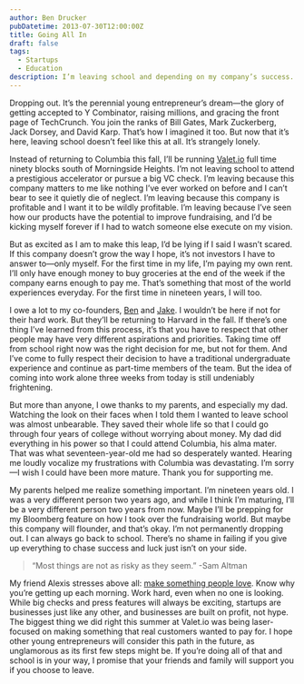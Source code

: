 ```yaml
---
author: Ben Drucker
pubDatetime: 2013-07-30T12:00:00Z
title: Going All In
draft: false
tags:
  - Startups
  - Education
description: I’m leaving school and depending on my company’s success. And that still scares me.
---
```


Dropping out. It’s the perennial young entrepreneur’s dream—the glory of getting accepted to Y Combinator, raising millions, and gracing the front page of TechCrunch. You join the ranks of Bill Gates, Mark Zuckerberg, Jack Dorsey, and David Karp. That’s how I imagined it too. But now that it’s here, leaving school doesn’t feel like this at all. It’s strangely lonely.

Instead of returning to Columbia this fall, I’ll be running [Valet.io](http://valet.io) full time ninety blocks south of Morningside Heights. I’m not leaving school to attend a prestigious accelerator or pursue a big VC check. I’m leaving because this company matters to me like nothing I’ve ever worked on before and I can’t bear to see it quietly die of neglect. I’m leaving because this company is profitable and I want it to be wildly profitable. I’m leaving because I’ve seen how our products have the potential to improve fundraising, and I’d be kicking myself forever if I had to watch someone else execute on my vision.

But as excited as I am to make this leap, I’d be lying if I said I wasn’t scared. If this company doesn’t grow the way I hope, it’s not investors I have to answer to—only myself. For the first time in my life, I’m paying my own rent. I’ll only have enough money to buy groceries at the end of the week if the company earns enough to pay me. That’s something that most of the world experiences everyday. For the first time in nineteen years, I will too.

I owe a lot to my co-founders, [Ben](http://twitter.com/benldonald) and [Jake](http://twitter.com/jakesilberg). I wouldn’t be here if not for their hard work. But they’ll be returning to Harvard in the fall. If there’s one thing I’ve learned from this process, it’s that you have to respect that other people may have very different aspirations and priorities. Taking time off from school right now was the right decision for me, but not for them. And I’ve come to fully respect their decision to have a traditional undergraduate experience and continue as part-time members of the team. But the idea of coming into work alone three weeks from today is still undeniably frightening.

But more than anyone, I owe thanks to my parents, and especially my dad. Watching the look on their faces when I told them I wanted to leave school was almost unbearable. They saved their whole life so that I could go through four years of college without worrying about money. My dad did everything in his power so that I could attend Columbia, his alma mater. That was what seventeen-year-old me had so desperately wanted. Hearing me loudly vocalize my frustrations with Columbia was devastating. I’m sorry—I wish I could have been more mature. Thank you for supporting me.

My parents helped me realize something important. I’m nineteen years old. I was a very different person two years ago, and while I think I’m maturing, I’ll be a very different person two years from now. Maybe I’ll be prepping for my Bloomberg feature on how I took over the fundraising world. But maybe this company will flounder, and that’s okay. I’m not permanently dropping out. I can always go back to school. There’s no shame in failing if you give up everything to chase success and luck just isn’t on your side.

> “Most things are not as risky as they seem.” -Sam Altman

My friend Alexis stresses above all: [make something people love](http://www.hyperink.com/Make-Something-People-Love-Lessons-From-A-Startup-Guy-b1478). Know why you’re getting up each morning. Work hard, even when no one is looking. While big checks and press features will always be exciting, startups are businesses just like any other, and businesses are built on profit, not hype. The biggest thing we did right this summer at Valet.io was being laser-focused on making something that real customers wanted to pay for. I hope other young entrepreneurs will consider this path in the future, as unglamorous as its first few steps might be. If you’re doing all of that and school is in your way, I promise that your friends and family will support you if you choose to leave.